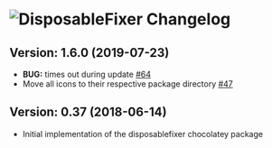 # ![DisposableFixer Changelog](https://img.shields.io/badge/DisposableFixer-Package%20Changelog-blue.svg?style=for-the-badge)

## Version: 1.6.0 (2019-07-23)

- **BUG:** times out during update [#64](https://github.com/AdmiringWorm/chocolatey-packages/issues/64)
- Move all icons to their respective package directory [#47](https://github.com/AdmiringWorm/chocolatey-packages/issues/47)

## Version: 0.37 (2018-06-14)

- Initial implementation of the disposablefixer chocolatey package
